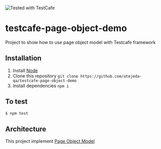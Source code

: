 ![Tested with TestCafe](https://img.shields.io/badge/tested%20with-TestCafe-2fa4cf.svg)
# testcafe-page-object-demo
Project to show how to use page object model with Testcafe framework

 ## Installation
 1. Install [Node](https://nodejs.org/en/) 
 2. Clone this repository `git clone https://github.com/atejeda-qa/testcafe-page-object-demo` 
 3. Install dependencies  `npm i`
 
## To test
```sh 
$ npm test
```
## Architecture
This project implement [Page Object Model](https://medium.com/tech-tajawal/page-object-model-pom-design-pattern-f9588630800b)
